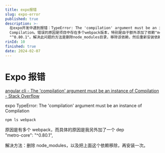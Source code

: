 ```yaml
---
title: expo报错
slug: expo-error
published: true
description: >-
  在expo开发中遇到报错：TypeError: The 'compilation' argument must be an instance of
  Compilation。错误的原因是项目中存在多个webpack版本，特别是由于额外添加了依赖"metro-core":
  "^0.80.1"。解决此问题的方法是删除node_modules目录，移除该依赖，然后重新安装依赖。
rinId: 10
finished: true
date: 2024-02-07
---
```


# Expo 报错

[angular cli - The 'compilation' argument must be an instance of Compilation - Stack Overflow](https://stackoverflow.com/questions/67727180/the-compilation-argument-must-be-an-instance-of-compilation)

expo TypeError: The 'compilation' argument must be an instance of Compilation

```
npm ls webpack
```

原因是有多个 webpack，而具体的原因是我另外加了一个 dep  
"metro-core": "^0.80.1",

解决方法：删除 node_modules，以及把上面这个依赖移除，再安装一次。
